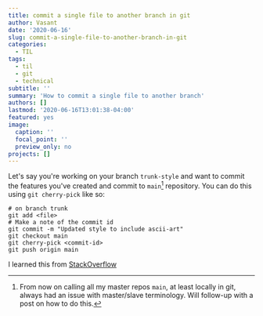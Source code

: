 ```yaml
---
title: commit a single file to another branch in git
author: Vasant
date: '2020-06-16'
slug: commit-a-single-file-to-another-branch-in-git
categories:
  - TIL
tags:
  - til
  - git
  - technical
subtitle: ''
summary: 'How to commit a single file to another branch'
authors: []
lastmod: '2020-06-16T13:01:38-04:00'
featured: yes
image:
  caption: ''
  focal_point: ''
  preview_only: no
projects: []
---
```

Let's say you're working on your branch `trunk-style` and want to commit the features you've created  and commit to `main`[^1]  repository. You can do this using `git cherry-pick` like so:

```
# on branch trunk
git add <file>
# Make a note of the commit id
git commit -m "Updated style to include ascii-art" 
git checkout main
git cherry-pick <commit-id>
git push origin main
```

I learned this from [StackOverflow](https://stackoverflow.com/a/42467121/2747709)

[^1]: From now on calling all my master repos `main`, at least locally in git, always had an issue with master/slave terminology. Will follow-up with a post on how to do this.